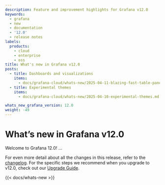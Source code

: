 ```yaml
---
description: Feature and improvement highlights for Grafana v12.0
keywords:
  - grafana
  - new
  - documentation
  - '12.0'
  - release notes
labels:
  products:
    - cloud
    - enterprise
    - oss
title: What's new in Grafana v12.0
posts:
  - title: Dashboards and visualizations
    items:
      - docs/grafana-cloud/whats-new/2025-04-11-blazing-fast-table-panel.md
  - title: Experimental themes
    items:
      - docs/grafana-cloud/whats-new/2025-04-10-experimental-themes.md

whats_new_grafana_version: 12.0
weight: -49
---
```


# What’s new in Grafana v12.0

Welcome to Grafana 12.0! ...

<!-- {{< youtube id=TODO >}} -->

For even more detail about all the changes in this release, refer to the [changelog](https://github.com/grafana/grafana/blob/main/CHANGELOG.md). For the specific steps we recommend when you upgrade to v12.0, check out our [Upgrade Guide](https://grafana.com/docs/grafana/<GRAFANA_VERSION>/upgrade-guide/upgrade-v12.0/).

{{< docs/whats-new  >}}

